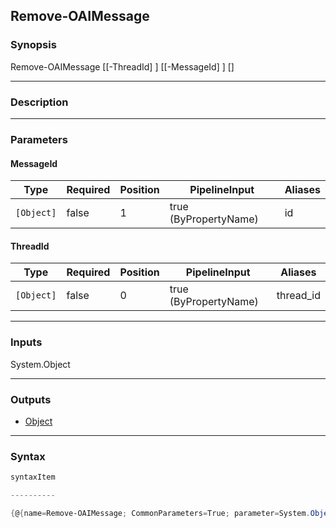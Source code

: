 Remove-OAIMessage
-----------------

### Synopsis

Remove-OAIMessage [[-ThreadId] <Object>] [[-MessageId] <Object>] [<CommonParameters>]

---

### Description

---

### Parameters
#### **MessageId**

|Type      |Required|Position|PipelineInput        |Aliases|
|----------|--------|--------|---------------------|-------|
|`[Object]`|false   |1       |true (ByPropertyName)|id     |

#### **ThreadId**

|Type      |Required|Position|PipelineInput        |Aliases  |
|----------|--------|--------|---------------------|---------|
|`[Object]`|false   |0       |true (ByPropertyName)|thread_id|

---

### Inputs
System.Object

---

### Outputs
* [Object](https://learn.microsoft.com/en-us/dotnet/api/System.Object)

---

### Syntax
```PowerShell
syntaxItem
```
```PowerShell
----------
```
```PowerShell
{@{name=Remove-OAIMessage; CommonParameters=True; parameter=System.Object[]}}
```
